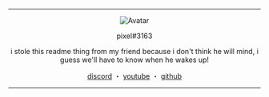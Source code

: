------
<p align="center">  
  <img src="https://media.giphy.com/media/tsX3YMWYzDPjAARfeg/source.gif" alt="Avatar">
</p>
<p align="center">
    pixel#3163
<p align="center">
i stole this readme thing from my friend because i don't think he will mind, i guess we'll have to know when he wakes up!
<p align="center">
</p>
<p align="center">
<a href="https://discord.com/users/338739156920303617">discord</a>
    ・
    <a href="https://www.youtube.com/channel/UCmCmez_tgRxcdmMJ_5Lrgxg">youtube</a>
    ・
    <a href="https://github.com/pixeleee">github</a>
</p>

<p align="center">  

-----
